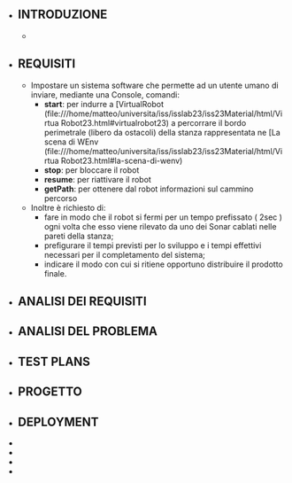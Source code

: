 - ## INTRODUZIONE
	-
- ## REQUISITI
	- Impostare un sistema software che permette ad un utente umano di inviare, mediante una Console, comandi:
		- **start**: per indurre a [VirtualRobot (file:///home/matteo/universita/iss/isslab23/iss23Material/html/Virtua Robot23.html#virtualrobot23) a percorrare il bordo perimetrale (libero da ostacoli) della stanza rappresentata ne [La scena di WEnv (file:///home/matteo/universita/iss/isslab23/iss23Material/html/Virtua Robot23.html#la-scena-di-wenv)
		- **stop**: per bloccare il robot
		- **resume**: per riattivare il robot
		- **getPath**: per ottenere dal robot informazioni sul cammino percorso
	- Inoltre è richiesto di:
		- fare in modo che il robot si fermi per un tempo prefissato ( 2sec ) ogni volta che esso viene rilevato da uno dei Sonar cablati nelle pareti della stanza;
		- prefigurare il tempi previsti per lo sviluppo e i tempi effettivi necessari per il completamento del sistema;
		- indicare il modo con cui si ritiene opportuno distribuire il prodotto finale.
- ## ANALISI DEI REQUISITI
- ## ANALISI DEL PROBLEMA
- ## TEST PLANS
- ## PROGETTO
- ## DEPLOYMENT
-
-
-
-